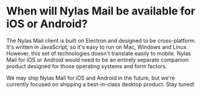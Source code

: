 <div id="container">

# When will Nylas Mail be available for iOS or Android?

The Nylas Mail client is built on Electron and designed to be cross-platform. It's written in JavaScript, so it's easy to run on Mac, Windows and Linux. However, this set of technologies doesn't translate easily to mobile. Nylas Mail for iOS or Android would need to be an entirely separate companion product designed for those operating systems and form factors.

We may ship Nylas Mail for iOS and Android in the future, but we're currently focused on shipping a best-in-class desktop product. Stay tuned!

</div>
